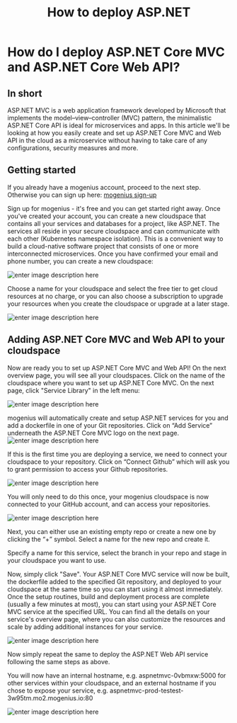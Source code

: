 ﻿---
sidebar_position: 15
title: How to deploy ASP.NET
---

# How do I deploy ASP.NET Core MVC and ASP.NET Core Web API?


## In short

ASP.NET MVC is a web application framework developed by Microsoft that implements the model–view–controller (MVC) pattern, the minimalistic ASP.NET Core API is ideal for microservices and apps. In this article we'll be looking at how you easily create and set up ASP.NET Core MVC and Web API in the cloud as a microservice without having to take care of any configurations, security measures and more. 

## Getting started

If you already have a mogenius account, proceed to the next step. Otherwise you can sign up here: [mogenius sign-up](https://studio.mogenius.com/user/registration)

Sign up for mogenius - it's free and you can get started right away. Once you've created your account, you can create a new cloudspace that contains all your services and databases for a project, like ASP.NET. The services all reside in your secure cloudspace and can communicate with each other (Kubernetes namespace isolation). This is a convenient way to build a cloud-native software project that consists of one or more interconnected microservices. Once you have confirmed your email and phone number, you can create a new cloudspace:

![enter image description here](https://api.mogenius.com/file/id/115e92a0-6daa-4b15-9420-438448351d89)

Choose a name for your cloudspace and select the free tier to get cloud resources at no charge, or you can also choose a subscription to upgrade your resources when you create the cloudspace or upgrade at a later stage.

![enter image description here](https://api.mogenius.com/file/id/a8c2aaca-fbe7-401a-bf63-0c99024e2c94)

## Adding ASP.NET Core MVC and Web API to your cloudspace

Now are ready you to set up ASP.NET Core MVC and Web API! On the next overview page, you will see all your cloudspaces. Click on the name of the cloudspace where you want to set up ASP.NET Core MVC. On the next page, click "Service Library" in the left menu:

![enter image description here](https://api.mogenius.com/file/id/a12d10f1-4b9b-4adb-95ec-db193e1db440)

mogenius will automatically create and setup ASP.NET services for you and add a dockerfile in one of your Git repositories. Click on “Add Service” underneath the ASP.NET Core MVC logo on the next page.
![enter image description here](https://api.mogenius.com/file/id/2004d293-a141-4a68-af8e-a1feb5cb2ee3)

If this is the first time you are deploying a service, we need to connect your cloudspace to your repository. Click on “Connect Github” which will ask you to grant permission to access your Github repositories.

![enter image description here](https://api.mogenius.com/file/id/88626d92-fa15-4d9e-8598-6a914daa633c)

You will only need to do this once, your mogenius cloudspace is now connected to your GitHub account, and can access your repositories.
 
![enter image description here](https://api.mogenius.com/file/id/aac5a7ce-deb3-4a49-b7b2-f702785d58d8)

Next, you can either use an existing empty repo or create a new one by clicking the “+” symbol. Select a name for the new repo and create it.

Specify a name for this service, select the branch in your repo and stage in your cloudspace you want to use.

Now, simply click "Save". Your ASP.NET Core MVC service will now be built, the dockerfile added to the specified Git repository, and deployed to your cloudspace at the same time so you can start using it almost immediately. Once the setup routines, build and deployment process are complete (usually a few minutes at most), you can start using your ASP.NET Core MVC service at the specified URL. You can find all the details on your service's overview page, where you can also customize the resources and scale by adding additional instances for your service.

![enter image description here](https://api.mogenius.com/file/id/fbefb13a-f170-4e37-acdd-468f2d1ab97a)

Now simply repeat the same to deploy the ASP.NET Web API service following the same steps as above. 

You will now have an internal hostname, e.g. aspnetmvc-0vbmxw:5000 for other services within your cloudspace, and an external hostname if you chose to expose your service, e.g. aspnetmvc-prod-testest-3w95tm.mo2.mogenius.io:80

![enter image description here](https://api.mogenius.com/file/id/8e9a923f-93da-4b2a-b863-0c77cf1f5f72)
